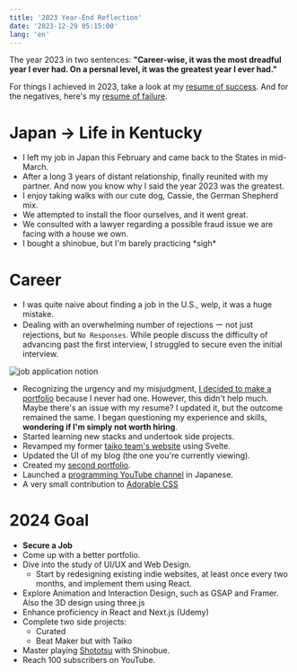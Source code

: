 ```yaml
---
title: '2023 Year-End Reflection'
date: '2023-12-29 05:15:00'
lang: 'en'
---
```


The year 2023 in two sentences:  **"Career-wise, it was the most dreadful year I ever had. On a persnal level, it was the greatest year I ever had."**

For things I achieved in 2023, take a look at my [resume of success](./resume-of-success#h1-11).
And for the negatives, here's my [resume of failure](./resume-of-failure#h1-11).

# Japan → Life in Kentucky

- I left my job in Japan this February and came back to the States in mid-March. 
- After a long 3 years of distant relationship, finally reunited with my partner. And now you know why I said the year 2023 was the greatest.
- I enjoy taking walks with our cute dog, Cassie, the German Shepherd mix.
- We attempted to install the floor ourselves, and it went great.
- We consulted with a lawyer regarding a possible fraud issue we are facing with a house we own.
- I bought a shinobue, but I'm barely practicing \*sigh\*

# Career

- I was quite naive about finding a job in the U.S., welp, it was a huge mistake.
- Dealing with an overwhelming number of rejections ー not just rejections, but `No Responses`. While people discuss the difficulty of advancing past the first interview, I struggled to secure even the initial interview.

![job application notion](/images/2023-year-end-reflection/notion-job-application.webp)

- Recognizing the urgency and my misjudgment, [I decided to make a portfolio](./i-decided-to-make-a-portfolio) because I never had one. However, this didn't help much. Maybe there's an issue with my resume? I updated it, but the outcome remained the same. I began questioning my experience and skills, **wondering if I'm simply not worth hiring**.
- Started learning new stacks and undertook side projects.
- Revamped my former [taiko team's website](https://asayake.vercel.app/) using Svelte.
- Updated the UI of my blog (the one you're currently viewing).
- Created my [second portfolio](https://www.jiiyoo.me/).
- Launched a [programming YouTube channel](https://www.youtube.com/@rolemadelen) in Japanese.
- A very small contribution to [Adorable CSS](https://github.com/developer-1px/adorable-css/pull/76)

# 2024 Goal

- **Secure a Job**
- Come up with a better portfolio.
- Dive into the study of UI/UX and Web Design.
  - Start by redesigning existing indie websites, at least once every two months, and implement them using React.
- Explore Animation and Interaction Design, such as GSAP and Framer. Also the 3D design using three.js
- Enhance proficiency in React and Next.js (Udemy)
- Complete two side projects:
  - Curated
  - Beat Maker but with Taiko
- Master playing [Shototsu](https://www.youtube.com/watch?v=1V6AayFe7v8) with Shinobue.
- Reach 100 subscribers on YouTube.
